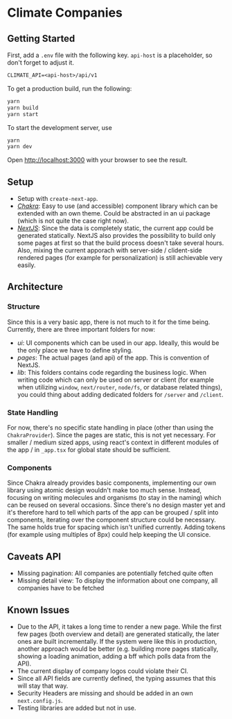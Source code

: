 # Climate Companies

## Getting Started

First, add a `.env` file with the following key. `api-host` is a placeholder, so don't forget to adjust it.

```txt
CLIMATE_API=<api-host>/api/v1
```

To get a production build, run the following:

```bash
yarn
yarn build
yarn start
```

To start the development server, use

```bash
yarn
yarn dev
```

Open [http://localhost:3000](http://localhost:3000) with your browser to see the result.

## Setup

- Setup with `create-next-app`.
- [_Chakra_](https://chakra-ui.com/): Easy to use (and accessible) component library which can be extended with an own theme. Could be abstracted in an ui package (which is not quite the case right now).
- [_NextJS_](https://nextjs.org/): Since the data is completely static, the current app could be generated statically. NextJS also provides the possibility to build only some pages at first so that the build process doesn't take several hours. Also, mixing the current apporach with server-side / clident-side rendered pages (for example for personalization) is still achievable very easily.

## Architecture

### Structure

Since this is a very basic app, there is not much to it for the time being. Currently, there are three important folders for now:

- _ui_: UI components which can be used in our app. Ideally, this would be the only place we have to define styling.
- _pages_: The actual pages (and api) of the app. This is convention of NextJS.
- _lib_: This folders contains code regarding the business logic. When writing code which can only be used on server or client (for example when utilizing `window`, `next/router`, `node/fs`, or database related things), you could thing about adding dedicated folders for `/server` and `/client`.

### State Handling

For now, there's no specific state handling in place (other than using the `ChakraProvider`). Since the pages are static, this is not yet necessary. For smaller / medium sized apps, using react's context in different modules of the app / in `_app.tsx` for global state should be sufficient.

### Components

Since Chakra already provides basic components, implementing our own library using atomic design wouldn't make too much sense. Instead, focusing on writing molecules and organisms (to stay in the naming) which can be reused on several occasions. Since there's no design master yet and it's therefore hard to tell which parts of the app can be grouped / split into components, iterating over the component structure could be necessary. The same holds true for spacing which isn't unified currently. Adding tokens (for example using multiples of 8px) could help keeping the UI consice.

## Caveats API

- Missing pagination: All companies are potentially fetched quite often
- Missing detail view: To display the information about one company, all companies have to be fetched

## Known Issues

- Due to the API, it takes a long time to render a new page. While the first few pages (both overview and detail) are generated statically, the later ones are built incrementally. If the system were like this in production, another approach would be better (e.g. building more pages statically, showing a loading animation, adding a bff which polls data from the API).
- The current display of company logos could violate their CI.
- Since all API fields are currently defined, the typing assumes that this will stay that way.
- Security Headers are missing and should be added in an own `next.config.js`.
- Testing libraries are added but not in use.
